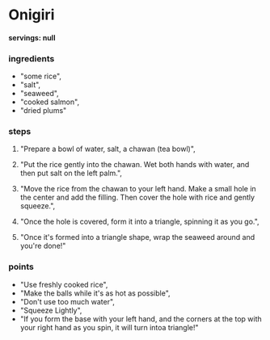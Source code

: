 # Onigiri
#### servings: null
### ingredients
- "some rice",
- "salt",
- "seaweed",
- "cooked salmon",
- "dried plums"
            
### steps
1. "Prepare a bowl of water, salt, a chawan (tea bowl)",

2. "Put the rice gently into the chawan. Wet both hands with water, and then put salt on the left palm.",

3. "Move the rice from the chawan to your left hand. Make a small hole in the center and add the filling. Then cover the hole with rice and gently squeeze.",

4. "Once the hole is covered, form it into a triangle, spinning it as you go.",

5. "Once it's formed into a triangle shape, wrap the seaweed around and you're done!"

            
### points
- "Use freshly cooked rice",
- "Make the balls while it's as hot as possible",
- "Don't use too much water",
- "Squeeze Lightly",
- "If you form the base with your left hand, and the corners at the top with your right hand as you spin, it will turn intoa  triangle!"